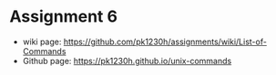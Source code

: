 # Assignment 6

- wiki page: https://github.com/pk1230h/assignments/wiki/List-of-Commands
- Github page: https://pk1230h.github.io/unix-commands